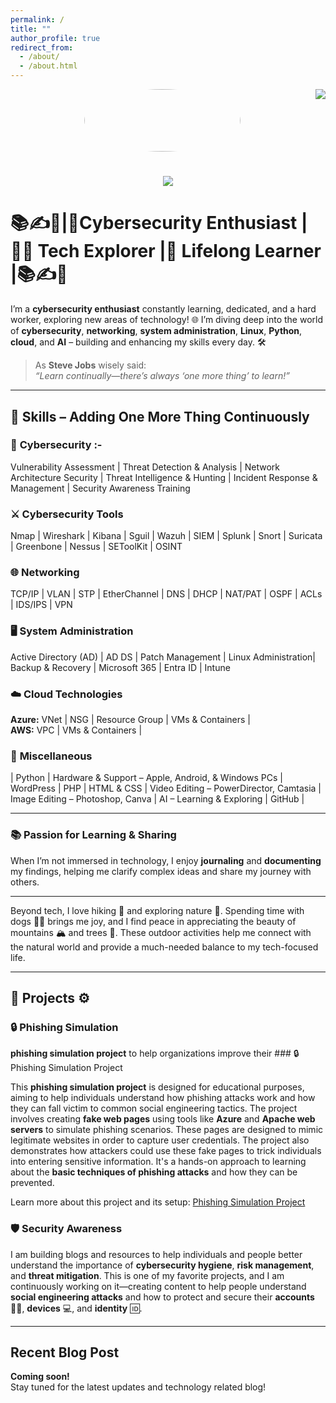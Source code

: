 ```yaml
---
permalink: /
title: ""
author_profile: true
redirect_from: 
  - /about/
  - /about.html
---
```

<!-- _pages folder -->
<!-- visitor badge -->
<div>
    <img align="right" src="https://visitor-badge.laobi.icu/badge?page_id=Kibble7.Kibble7"/>
</div>

<!-- dog hi image -->
<div align="center">
  <img src="https://media.giphy.com/media/bcKmIWkUMCjVm/giphy.gif" style="border-radius: 80%; width: 250px; height: 100px;" />
</div>
<!-- End of dog hi image-->

<!-- whoami section with animation -->
<h1 align="center">
    <img src="https://readme-typing-svg.herokuapp.com/?font=Righteous&size=35&center=true&vCenter=true&width=500&height=70&duration=4000&lines=👋+who+am+i🐕‍🦺!+;+I'm+Gulshan+Rawat!;" />   
</h1>
<!-- End of whoami section with animation -->


# 📚✍️📖|🎯Cybersecurity Enthusiast |🚶‍♂️ Tech Explorer |📝 Lifelong Learner |📚✍️📖

I’m a **cybersecurity enthusiast** constantly learning, dedicated, and a hard worker, exploring new areas of technology! 🌐 I’m diving deep into the world of **cybersecurity**, **networking**, **system administration**, **Linux**, **Python**, **cloud**, and **AI** – building and enhancing my skills every day. 🛠️ 

> As **Steve Jobs** wisely said:  
> *“Learn continually—there’s always ‘one more thing’ to learn!”*  

---

## 🎯 **Skills – Adding One More Thing Continuously**  

### 🔐 **Cybersecurity** :- 
 Vulnerability Assessment | Threat Detection & Analysis | Network Architecture Security | Threat Intelligence & Hunting | Incident Response & Management | Security Awareness Training 


### ⚔️ **Cybersecurity Tools**  
 Nmap | Wireshark | Kibana | Sguil | Wazuh | SIEM | Splunk | Snort | Suricata | Greenbone | Nessus | SEToolKit | OSINT  

### 🌐 **Networking**  
TCP/IP | VLAN | STP | EtherChannel | DNS | DHCP | NAT/PAT | OSPF | ACLs | IDS/IPS | VPN  

### 🖥️ **System Administration**  
Active Directory (AD) | AD DS | Patch Management | Linux Administration| Backup & Recovery | Microsoft 365 | Entra ID | Intune 

### ☁️ **Cloud Technologies**  
**Azure:** VNet | NSG | Resource Group | VMs & Containers |  
**AWS:**  VPC | VMs & Containers |  

### 🧩 **Miscellaneous**  
| Python | Hardware & Support – Apple, Android, & Windows PCs | WordPress | PHP | HTML & CSS | Video Editing – PowerDirector, Camtasia | Image Editing – Photoshop, Canva | AI – Learning & Exploring | GitHub |  

---

### 📚 **Passion for Learning & Sharing**  
When I’m not immersed in technology, I enjoy **journaling** and **documenting** my findings, helping me clarify complex ideas and share my journey with others.  

---

Beyond tech, I love hiking 🥾 and exploring nature 🌲. Spending time with dogs 🐕‍🦺 brings me joy, and I find peace in appreciating the beauty of mountains 🏔️ and trees 🌳. These outdoor activities help me connect with the natural world and provide a much-needed balance to my tech-focused life.

---

## 📖 Projects ⚙️

### 🔒 Phishing Simulation
**phishing simulation project** to help organizations improve their ### 🔒 Phishing Simulation Project

This **phishing simulation project** is designed for educational purposes, aiming to help individuals understand how phishing attacks work and how they can fall victim to common social engineering tactics. The project involves creating **fake web pages** using tools like **Azure** and **Apache web servers** to simulate phishing scenarios. These pages are designed to mimic legitimate websites in order to capture user credentials. The project also demonstrates how attackers could use these fake pages to trick individuals into entering sensitive information. It's a hands-on approach to learning about the **basic techniques of phishing attacks** and how they can be prevented.

Learn more about this project and its setup: [Phishing Simulation Project](https://github.com/Kibble7/cybersocialdefend)


### 🛡️ Security Awareness
I am building blogs and resources to help individuals and people better understand the importance of **cybersecurity hygiene**, **risk management**, and **threat mitigation**. This is one of my favorite projects, and I am continuously working on it—creating content to help people understand **social engineering attacks** and how to protect and secure their **accounts** 🧑‍💻, **devices** 💻, and **identity** 🆔.

---

## Recent Blog Post

**Coming soon!**  
Stay tuned for the latest updates and technology related blog!
